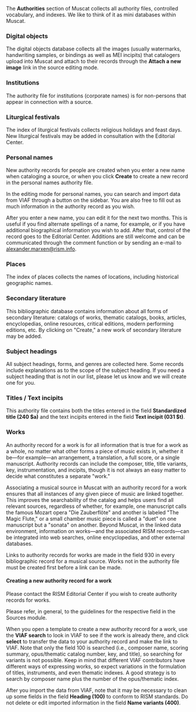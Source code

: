 The **Authorities** section of Muscat collects all authority files, controlled vocabulary, and indexes. We like to think of it as mini databases within Muscat.   

  

### Digital objects  

The digital objects database collects all the images (usually watermarks, handwriting samples, or bindings as well as MEI incipits) that catalogers upload into Muscat and attach to their records through the **Attach a new image** link in the source editing mode.

 

### Institutions 

The authority file for institutions (corporate names) is for non-persons that appear in connection with a source.

 

### Liturgical festivals 

The index of  liturgical festivals collects religious holidays and feast days. New liturgical festivals may be added in consultation with the Editorial Center.

 

### Personal names 

New authority records for people are created when you enter a new name when cataloging a source, or when you click **Create** to create a new record in the personal names authority file.

In the editing mode for personal names, you can search and import data from VIAF through a button on the sidebar. You are also free to fill out as much information in the authority record as you wish.

After you enter a new name, you can edit it for the next two months. This is useful if you find alternate spellings of a name, for example, or if you have additional biographical information you wish to add. After that, control of the record goes to the Editorial Center. Additions are still welcome and can be communicated through the comment function or by sending an e-mail to alexander.marxen@rism.info.

 
### Places

The index of places collects the names of locations, including historical geographic names.

 

### Secondary literature 

This bibliographic database contains information about all forms of secondary literature: catalogs of works, thematic catalogs, books, articles, encyclopedias, online resources, critical editions, modern performing editions, etc.  By clicking on "Create," a new work of secondary literature may be added.

  

### Subject headings

All subject headings, forms, and genres are collected here. Some records include explanations as to the scope of the subject heading. If you need a subject heading that is not in our list, please let us know and we will create one for you.

### Titles / Text incipits 

This authority file contains both the titles entered in the field **Standardized title (240 $a)** and the text incipits entered in the field **Text incipit (031 $t)**.

### Works

An authority record for a work is for all information that is true for a work as a whole, no matter what other forms a piece of music exists in, whether it be—for example—an arrangement, a translation, a full score, or a single manuscript. Authority records can include the composer, title, title variants, key, instrumentation, and incipits, though it is not always an easy matter to decide what constitutes a separate "work."

Associating a musical source in Muscat with an authority record for a work ensures that all instances of any given piece of music are linked together. This improves the searchability of the catalog and helps users find all relevant sources, regardless of whether, for example, one manuscript calls the famous Mozart opera "Die Zauberflöte" and another is labeled "The Magic Flute," or a small chamber music piece is called a "duet" on one manuscript but a "sonata" on another. Beyond Muscat, in the linked data environment, information on works—and the associated RISM records—can be integrated into web searches, online encyclopedias, and other external databases.

Links to authority records for works are made in the field 930 in every bibliographic record for a musical source. Works not in the authority file must be created first before a link can be made.

#### Creating a new authority record for a work

Please contact the RISM Editorial Center if you wish to create authority records for works.

Please refer, in general, to the guidelines for the respective field in the Sources module.

When you open a template to create a new authority record for a work, use the **VIAF search** to look in VIAF to see if the work is already there, and click **select** to transfer the data to your authority record and make the link to VIAF. Note that only the field 100 is searched (i.e., composer name, scoring summary, opus/thematic catalog number, key, and title), so searching for variants is not possible. Keep in mind that different VIAF contributors have different ways of expressing works, so expect variations in the formulation of titles, instruments, and even thematic indexes. A good strategy is to search by composer name plus the number of the opus/thematic index.

After you import the data from VIAF, note that it may be necessary to clean up some fields in the field **Heading (100)** to conform to RISM standards. Do not delete or edit imported information in the field **Name variants (400)**.
